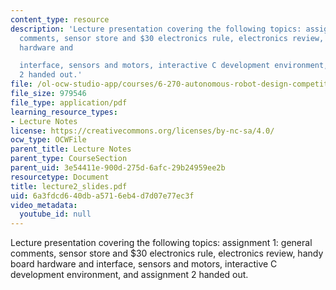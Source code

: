 ```yaml
---
content_type: resource
description: 'Lecture presentation covering the following topics: assignment 1: general
  comments, sensor store and $30 electronics rule, electronics review, handy board
  hardware and

  interface, sensors and motors, interactive C development environment, and assignment
  2 handed out.'
file: /ol-ocw-studio-app/courses/6-270-autonomous-robot-design-competition-january-iap-2005/6a3fdcd640dba5716eb4d7d07e77ec3f_lecture2_slides.pdf
file_size: 979546
file_type: application/pdf
learning_resource_types:
- Lecture Notes
license: https://creativecommons.org/licenses/by-nc-sa/4.0/
ocw_type: OCWFile
parent_title: Lecture Notes
parent_type: CourseSection
parent_uid: 3e54411e-900d-275d-6afc-29b24959ee2b
resourcetype: Document
title: lecture2_slides.pdf
uid: 6a3fdcd6-40db-a571-6eb4-d7d07e77ec3f
video_metadata:
  youtube_id: null
---
```

Lecture presentation covering the following topics: assignment 1: general comments, sensor store and $30 electronics rule, electronics review, handy board hardware and
interface, sensors and motors, interactive C development environment, and assignment 2 handed out.